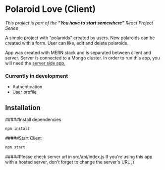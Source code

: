 # Polaroid Love (Client) 

_This project is part of the **"You have to start somewhere"** React Project Series_

A simple project with "polaroids" created by users.
New polaroids can be created with a form.
User can like, edit and delete polaroids.

App was created with MERN stack and is separated between client and server.
Server is connected to a Mongo cluster.
In order to run this app, you will need the [server side app.](http:/linktosever.com)

### Currently in development
- Authentication
- User profile

## Installation

#####Install dependencies
```sh
npm install
```

#####Start Client
```sh
npm start
```
#####Please check server url in src/api/index.js
If you're using this app with a hosted server, don't forget to change the server's URL ;) 

